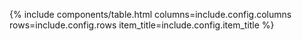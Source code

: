 {% include components/table.html columns=include.config.columns rows=include.config.rows item_title=include.config.item_title %}